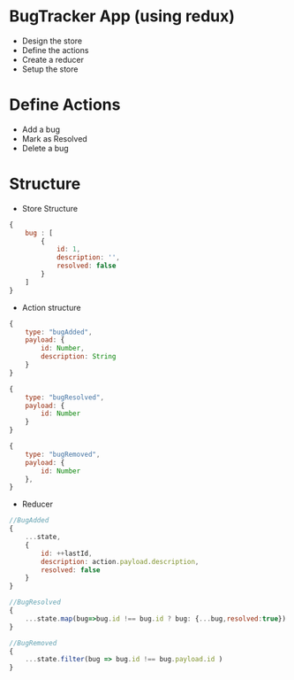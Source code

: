 # BugTracker App (using redux)

- Design the store
- Define the actions
- Create a reducer
- Setup the store

# Define Actions
- Add a bug
- Mark as Resolved
- Delete a bug

# Structure
- Store Structure<br>
```javascript
{
    bug : [
        {
            id: 1,
            description: '',
            resolved: false
        }
    ]
}
```

- Action structure <br>
```javascript
{
    type: "bugAdded",
    payload: {
        id: Number,
        description: String
    }
}

{
    type: "bugResolved",
    payload: {
        id: Number
    }
}

{
    type: "bugRemoved",
    payload: {
        id: Number
    },
}
```
- Reducer 

```javascript
//BugAdded
{
    ...state,
    {
        id: ++lastId,
        description: action.payload.description,
        resolved: false
    }
}

//BugResolved
{
    ...state.map(bug=>bug.id !== bug.id ? bug: {...bug,resolved:true})
}

//BugRemoved
{
    ...state.filter(bug => bug.id !== bug.payload.id )
}
```
